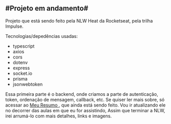 ## #Projeto em andamento#

Projeto que está sendo feito pela NLW Heat da Rocketseat, pela trilha Impulse.

Tecnologias/depedências usadas:
- typescript
- axios
- cors
- dotenv
- express
- socket.io
- prisma
- jsonwebtoken

Essa primeira parte é o backend, onde criamos a parte de autenticação, token, ordenação de mensagem, callback, etc. 
Se quiser ler mais sobre, só acessar ao <a href="https://time-horse-883.notion.site/NLW-Heat-Impulse-21c69ca2f6964216a8f48ece06af2d15"> Meu Resumo </a>, que ainda está sendo feito. Vou ir atualizando ele no decorrer das aulas em que eu for assistindo, Assim que terminar a NLW, irei arrumá-lo com mais detalhes, links e imagens.
